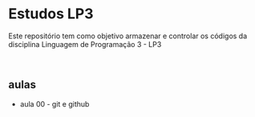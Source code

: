 # Estudos LP3 

Este repositório tem como objetivo  armazenar e controlar os códigos da disciplina Linguagem de Programação 3 - LP3

</br>

## aulas 

- aula 00 - git e github 
